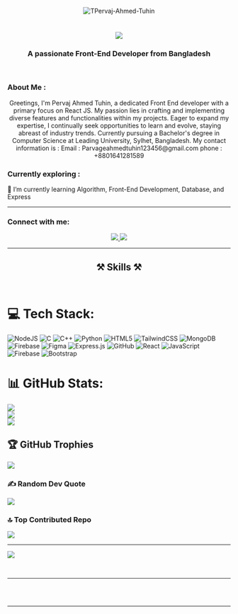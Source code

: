 <p align="center">
    <img src="https://i.ibb.co/cJjcnMm/Black-Modern-Vlogger-You-Tube-Banner.png" alt="TPervaj-Ahmed-Tuhin" />
</p>

<h1 align="center">
    <img src="https://readme-typing-svg.herokuapp.com/?font=Righteous&size=35&center=true&vCenter=true&width=500&height=70&duration=4000&lines=Hi+There!+👋;+I'm+Pervaj+Ahmed+Tuhin!;" />
</h1>

<h3 align="center">A passionate Front-End Developer from Bangladesh</h3>

<br />

<h3>About Me :</h3>
<div align="center">
Greetings, I'm Pervaj Ahmed Tuhin, a dedicated Front End developer with a primary focus on React JS. My passion lies in crafting and implementing diverse features and functionalities within my projects. Eager to expand my expertise, I continually seek opportunities to learn and evolve, staying abreast of industry trends. Currently pursuing a Bachelor's degree in Computer Science at Leading University, Sylhet, Bangladesh.
My contact information is :
Email : Parvageahmedtuhin123456@gmail.com
phone : +8801641281589

</div>

<h3>Currently exploring :</h3>
<div>
    🌱 I’m currently learning Algorithm, Front-End Development, Database, and Express
</div>

<hr />

<h3 align="left">Connect with me:</h3>

<div align="center">
    <a href="mailto:pervajahmedtuhin123456@gmail.com">
        <img src="https://img.shields.io/badge/Gmail-333333?style=for-the-badge&logo=gmail&logoColor=red" />
    </a>
    <a href="https://www.linkedin.com/in/pervaj-ahmed-tuhin">
        <img src="https://img.shields.io/badge/LinkedIn-0077B5?style=for-the-badge&logo=linkedin&logoColor=white" />
    </a>
</div>

<!-- <p align="left">
    <a href="mailto:pervajahmedtuhin123456@gmail.com">Tuhin Gmail</a> |
    <a href="https://www.linkedin.com/in/pervaj-ahmed-tuhin">LinkedIn</a>
</p> -->

<hr />

<h2 align="center">⚒️ Skills ⚒️</h2>
<br />
<!-- <div align="center">
    <img src="https://skillicons.dev/icons?i=react,bootstrap,html,css,vscode,github,figma,tailwind,git" />
    <img src="https://skillicons.dev/icons?i=nodejs,python,javascript,firebase,mongodb,c,cpp" /><br>
</div> -->

# 💻 Tech Stack:
![NodeJS](https://img.shields.io/badge/node.js-6DA55F?style=for-the-badge&logo=node.js&logoColor=white) ![C](https://img.shields.io/badge/c-%2300599C.svg?style=for-the-badge&logo=c&logoColor=white) ![C++](https://img.shields.io/badge/c++-%2300599C.svg?style=for-the-badge&logo=c%2B%2B&logoColor=white) ![Python](https://img.shields.io/badge/python-3670A0?style=for-the-badge&logo=python&logoColor=ffdd54) ![HTML5](https://img.shields.io/badge/html5-%23E34F26.svg?style=for-the-badge&logo=html5&logoColor=white) ![TailwindCSS](https://img.shields.io/badge/tailwindcss-%2338B2AC.svg?style=for-the-badge&logo=tailwind-css&logoColor=white) ![MongoDB](https://img.shields.io/badge/MongoDB-%234ea94b.svg?style=for-the-badge&logo=mongodb&logoColor=white) ![Firebase](https://img.shields.io/badge/firebase-%23039BE5.svg?style=for-the-badge&logo=firebase) ![Figma](https://img.shields.io/badge/figma-%23F24E1E.svg?style=for-the-badge&logo=figma&logoColor=white) ![Express.js](https://img.shields.io/badge/express.js-%23404d59.svg?style=for-the-badge&logo=express&logoColor=%2361DAFB) ![GitHub](https://img.shields.io/badge/github-%23121011.svg?style=for-the-badge&logo=github&logoColor=white) ![React](https://img.shields.io/badge/react-%2320232a.svg?style=for-the-badge&logo=react&logoColor=%2361DAFB) ![JavaScript](https://img.shields.io/badge/javascript-%23323330.svg?style=for-the-badge&logo=javascript&logoColor=%23F7DF1E) ![Firebase](https://img.shields.io/badge/firebase-%23039BE5.svg?style=for-the-badge&logo=firebase) ![Bootstrap](https://img.shields.io/badge/bootstrap-%238511FA.svg?style=for-the-badge&logo=bootstrap&logoColor=white)
# 📊 GitHub Stats:
![](https://github-readme-stats.vercel.app/api?username=Pervage-Ahmed-Tuhin&theme=dark&hide_border=false&include_all_commits=false&count_private=false)<br/>
![](https://github-readme-streak-stats.herokuapp.com/?user=Pervage-Ahmed-Tuhin&theme=dark&hide_border=false)<br/>
![](https://github-readme-stats.vercel.app/api/top-langs/?username=Pervage-Ahmed-Tuhin&theme=dark&hide_border=false&include_all_commits=false&count_private=false&layout=compact)

## 🏆 GitHub Trophies
![](https://github-profile-trophy.vercel.app/?username=Pervage-Ahmed-Tuhin&theme=radical&no-frame=false&no-bg=true&margin-w=4)

### ✍️ Random Dev Quote
![](https://quotes-github-readme.vercel.app/api?type=horizontal&theme=radical)

### 🔝 Top Contributed Repo
![](https://github-contributor-stats.vercel.app/api?username=Pervage-Ahmed-Tuhin&limit=5&theme=dark&combine_all_yearly_contributions=true)

---
[![](https://visitcount.itsvg.in/api?id=Pervage-Ahmed-Tuhin&icon=0&color=0)](https://visitcount.itsvg.in)

<!-- Proudly created with GPRM ( https://gprm.itsvg.in ) -->
<br />
<hr />


<br /><br />

<hr />
<br />
